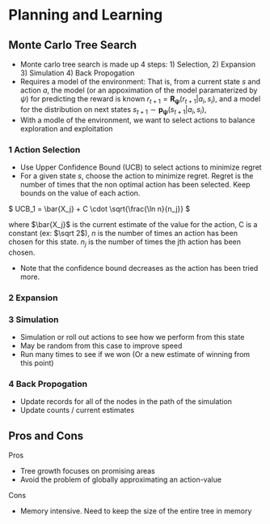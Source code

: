 # Planning and Learning

## Monte Carlo Tree Search


- Monte carlo tree search is made up 4 steps: 1) Selection, 2) Expansion 3) Simulation 4) Back Propogation
- Requires a model of the environment: That is, from a current state $s$ and action $a$, the model (or an appoximation of the model paramaterized by $\psi$) for predicting the reward is known $r_{t+1} = \mathbf{R_{\psi}}(r_{t+1} | a_i, s_i)$, and a model for the distribution on next states $s_{t+1} \sim \mathbf{p_{\psi}}(s_{t+1} | a_i, s_i)$,
- With a modle of the environment, we want to select actions to balance exploration and exploitation

### 1 Action Selection
- Use Upper Confidence Bound (UCB) to select actions to minimize regret
- For a given state $s$, choose the action to minimize regret. Regret is the number of times that the non optimal action has been selected. Keep bounds on the value of each action. 

$
UCB_1 = \bar{X_j} + C \cdot \sqrt{\frac{\ln n}{n_j}}
$

where $\bar{X_j}$ is the current estimate of the value for the action, C is a constant (ex: $\sqrt 2$), $n$ is the number of times an action has been chosen for this state. $n_j$ is the number of times the jth action has been chosen. 
- Note that the confidence bound decreases as the action has been tried more.

### 2 Expansion


### 3 Simulation
- Simulation or roll out actions to see how we perform from this state
- May be random from this case to improve speed
- Run many times to see if we won (Or a new estimate of winning from this point)


### 4 Back Propogation
- Update records for all of the nodes in the path of the simulation
- Update counts / current estimates


## Pros and Cons
Pros
- Tree growth focuses on promising areas
- Avoid the problem of globally approximating an action-value

Cons
- Memory intensive. Need to keep the size of the entire tree in memory


